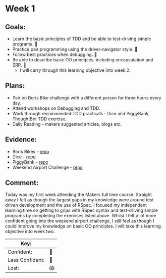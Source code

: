# Week 1
## Goals:

-   Learn the basic principles of TDD and be able to test-driving simple programs.  :nail_care:
-   Practice pair programming using the driver-navigator style.  :nail_care:
-   Follow best practices when debugging.  :nail_care:
-   Be able to describe basic OO principles, including encapsulation and SRP. :no_good:
	- I will carry through this learning objective into week 2. 

## Plans:

-   Pair on Boris Bike challenge with a different person for three hours every day.
-   Attend workshops on Debugging and TDD.
-   Work through recommended TDD practicals - Dice and PiggyBank, ThoughtBot TDD exercise.
-   Daily Reading - makers suggested articles, blogs etc.

## Evidence:

-  Boris Bikes -  [repo](https://github.com/sedwards93/boris_bikes)
-  Dice -  [repo](https://github.com/sedwards93/TDD-workshop---Dice)
-  PiggyBank - [repo](https://github.com/sedwards93/TDD_process_piggy_bank.md)
-  Weekend Airport Challenge -  [repo](https://github.com/sedwards93/airport_challenge)

## Comment:
Today was my first week attending the Makers full time course. Straight away I felt as though the largest gaps in my knowledge were around test driven development and the use of RSpec. I focused my independent learning time on getting to grips with RSpec syntax and test-driving simple programs by completing the exercises listed above. Whilst I felt a lot more confident going into the weekend airport challenge, I still feel as though I could improve my knowledge on basic OO principles. I will take this learning objective into week two. 


|Key:     ||
|---------------|-----------|
|Confident:     |:nail_care:|
|Less Confident:|:no_good:  |
|Lost:          |:scream:   |
